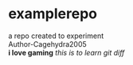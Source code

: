 # examplerepo
a repo created to experiment 
<br/> Author-Cagehydra2005<br/>
<b>i love gaming</b>
<i> this is to learn git diff